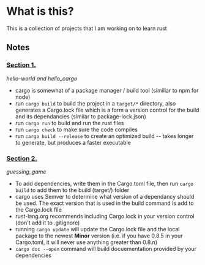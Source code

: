 # What is this?

This is a collection of projects that I am working on to learn rust

## **Notes**

### [Section 1.](https://doc.rust-lang.org/book/ch01-03-hello-cargo.html)
*hello-world and hello_cargo*

- cargo is somewhat of a package manager / build tool (similiar to npm for node)
- run `cargo build` to build the project in a `target/*` directory, also generates a Cargo.lock file which is a form a version control for the build and its dependancies (similar to package-lock.json)
- run `cargo run` to build and run the rust files
- run `cargo check` to make sure the code compiles
- run `cargo build --release` to create an optimized build -- takes longer to generate, but produces a faster executable

### [Section 2.](https://doc.rust-lang.org/book/ch02-00-guessing-game-tutorial.html)
*guessing_game*

- To add dependencies, write them in the Cargo.toml file, then run `cargo build` to add them to the build (target/) folder
- cargo uses Semver to determine what version of a dependancy should be used.  The exact version that is used in the build command is add to the Cargo.lock file
- rust-lang.org recommends including Cargo.lock in your version control (don't add it to .gitignore)
- running `cargo update` will update the Cargo.lock file and the local package to the newest **Minor** version (i.e. if you have 0.8.5 in your Cargo.toml, it will never use anything greater than 0.8.n)
- `cargo doc --open` command will build docuementation provided by your dependencies